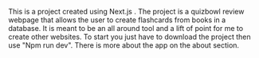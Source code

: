 This is a project created using Next.js . The project is a quizbowl review webpage that allows the user to create flashcards from books in a database. It is meant to be an all around tool and a lift of point for me to create other websites. To start you just have to download the project then use "Npm run dev". There is more about the app on the about section.
